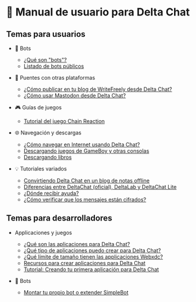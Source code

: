 # 📖 Manual de usuario para Delta Chat

## Temas para usuarios

* 🤖 Bots
  - [¿Qué son "bots"?](https://github.com/adbenitez/deltachat-manual/blob/main/docs/bots.md#qu%C3%A9-son-bots)
  - [Listado de bots públicos](https://github.com/adbenitez/deltachat-manual/blob/main/docs/bots.md#bots-p%C3%BAblicos)

* 🌉 Puentes con otras plataformas
  - [¿Cómo publicar en tu blog de WriteFreely desde Delta Chat?](https://github.com/adbenitez/deltachat-manual/blob/main/docs/writefreely.md)
  - [¿Cómo usar Mastodon desde Delta Chat?](https://github.com/adbenitez/deltachat-manual/blob/main/docs/mastodon.md)

* 🎮 Guías de juegos
  - [Tutorial del juego Chain Reaction](https://github.com/adbenitez/deltachat-manual/blob/main/docs/chain-reaction.md)

* 🌐 Navegación y descargas
  - [¿Cómo navegar en Internet usando Delta Chat?](https://github.com/adbenitez/deltachat-manual/blob/main/docs/navegacion.md)
  - [Descargando juegos de GameBoy y otras consolas](https://github.com/adbenitez/deltachat-manual/blob/main/docs/roms-download.md)
  - [Descargando libros](https://github.com/adbenitez/deltachat-manual/blob/main/docs/books-download.md)

* 💡 Tutoriales variados
  - [Convirtiendo Delta Chat en un blog de notas offline](https://github.com/adbenitez/deltachat-manual/blob/main/docs/offline-notebook.md)
  - [Diferencias entre DeltaChat (oficial), DeltaLab y DeltaChat Lite](https://github.com/adbenitez/deltachat-manual/blob/main/docs/diferencias.md)
  - [¿Dónde recibir ayuda?](https://github.com/adbenitez/deltachat-manual/blob/main/docs/comunidad.md)
  - [¿Cómo verificar que los mensajes están cifrados?](https://github.com/adbenitez/deltachat-manual/blob/main/docs/cifrado.md)


## Temas para desarrolladores

* Applicaciones y juegos
  - [¿Qué son las aplicaciones para Delta Chat?](https://github.com/adbenitez/deltachat-manual/blob/main/docs/dev-apps-intro.md)
  - [¿Qué tipo de aplicaciones puedo crear para Delta Chat?](https://github.com/adbenitez/deltachat-manual/blob/main/docs/dev-apps-intro.md#qu%C3%A9-tipo-de-aplicaciones-puedo-crear-para-delta-chat)
  - [¿Qué límite de tamaño tienen las applicaciones Webxdc?](https://github.com/adbenitez/deltachat-manual/blob/main/docs/dev-apps-intro.md#qu%C3%A9-l%C3%ADmite-de-tama%C3%B1o-tienen-las-applicaciones-webxdc)
  - [Recursos para crear aplicaciones para Delta Chat](https://github.com/adbenitez/deltachat-manual/blob/main/docs/dev-apps-intro.md#recursos-para-crear-aplicaciones-para-delta-chat)
  - [Tutorial: Creando tu primera aplicación para Delta Chat](https://github.com/adbenitez/deltachat-manual/blob/main/docs/dev-apps-helloworld.md)

* 🤖 Bots
  - [Montar tu propio bot o extender SimpleBot](https://github.com/adbenitez/deltachat-manual/blob/main/docs/dev-bots.md)
